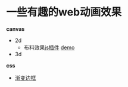 # 一些有趣的web动画效果

**canvas**

- 2d
  - 布料效果[js插件](./canvas/2d/cloth/cloth.js)  [demo](./canvas/2d/cloth/view.html)
- 3d



**css**

- [渐变边框](./css/渐变边框.html)

